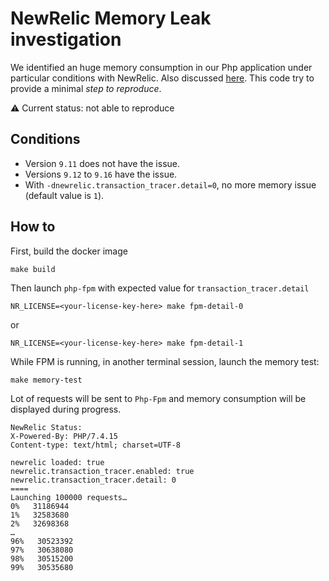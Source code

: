 # NewRelic Memory Leak investigation

We identified an huge memory consumption in our Php application under particular conditions with NewRelic.
Also discussed [here](https://discuss.newrelic.com/t/php-agent-9-serious-memory-leak-issues/80863/56).
This code try to provide a minimal _step to reproduce_.

:warning: Current status: not able to reproduce

## Conditions
* Version `9.11` does not have the issue.
* Versions `9.12` to `9.16` have the issue.
* With `-dnewrelic.transaction_tracer.detail=0`, no more memory issue (default value is `1`).

## How to
First, build the docker image
```
make build
```

Then launch `php-fpm` with expected value for `transaction_tracer.detail`
```
NR_LICENSE=<your-license-key-here> make fpm-detail-0
```
or
```
NR_LICENSE=<your-license-key-here> make fpm-detail-1
```

While FPM is running, in another terminal session, launch the memory test:
```
make memory-test
```
Lot of requests will be sent to `Php-Fpm` and memory consumption will be displayed during progress.
``` 
NewRelic Status:
X-Powered-By: PHP/7.4.15
Content-type: text/html; charset=UTF-8

newrelic loaded: true
newrelic.transaction_tracer.enabled: true
newrelic.transaction_tracer.detail: 0
====
Launching 100000 requests…
0%   31186944
1%   32583680
2%   32698368
…
96%   30523392
97%   30638080
98%   30515200
99%   30535680
```
